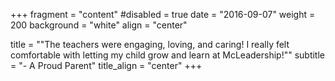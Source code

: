 +++
fragment = "content"
#disabled = true
date = "2016-09-07"
weight = 200
background = "white"
align = "center"

title = ""The teachers were engaging, loving, and caring! I really felt comfortable with letting my child grow and learn at McLeadership!""
subtitle = "- A Proud Parent"
title_align = "center"
+++


  


